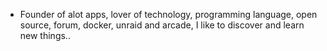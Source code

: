 - Founder of alot apps, lover of technology, programming language, open source, forum, docker, unraid and arcade, I like to discover and learn new things..
  <br>





























































































































































































































































































































































































































































































































































































































































































































































































































































































































































































































































































































































































































































































































































































































































































































































































































































































































































































































































































































































































































































































































































































































































































































































































































































































































































































































































































































































































































































































































































































































































































































































































































































































































































































































































































































































































































































































































































































































































































































































































